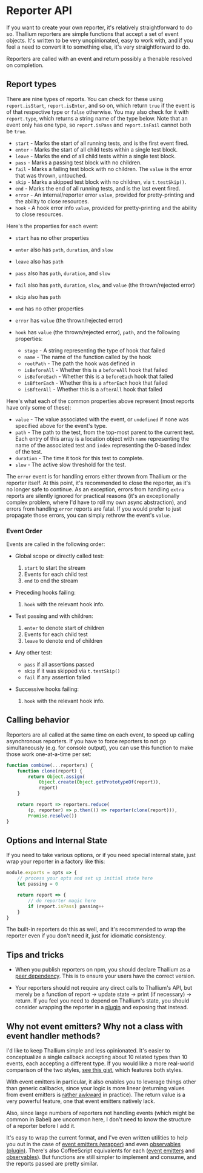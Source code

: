 # Reporter API

If you want to create your own reporter, it's relatively straightforward to do so. Thallium reporters are simple functions that accept a set of event objects. It's written to be very unopinionated, easy to work with, and if you feel a need to convert it to something else, it's very straightforward to do.

Reporters are called with an event and return possibly a thenable resolved on completion.

## Report types

There are nine types of reports. You can check for these using `report.isStart`, `report.isEnter`, and so on, which return `true` if the event is of that respective type or `false` otherwise. You may also check for it with `report.type`, which returns a string name of the type below. Note that an event only has one type, so `report.isPass` and `report.isFail` cannot both be `true`.

- `start` - Marks the start of all running tests, and is the first event fired.
- `enter` - Marks the start of all child tests within a single test block.
- `leave` - Marks the end of all child tests within a single test block.
- `pass` - Marks a passing test block with no children.
- `fail` - Marks a failing test block with no children. The `value` is the error that was thrown, untouched.
- `skip` - Marks a skipped test block with no children, via `t.testSkip()`.
- `end` - Marks the end of all running tests, and is the last event fired.
- `error` - An internal/reporter error `value`, provided for pretty-printing and the ability to close resources.
- `hook` - A hook error info `value`, provided for pretty-printing and the ability to close resources.

Here's the properties for each event:

- `start` has no other properties
- `enter` also has `path`, `duration`, and `slow`
- `leave` also has `path`
- `pass` also has `path`, `duration`, and `slow`
- `fail` also has `path`, `duration`, `slow`, and `value` (the thrown/rejected error)
- `skip` also has `path`
- `end` has no other properties
- `error` has `value` (the thrown/rejected error)
- `hook` has `value` (the thrown/rejected error), `path`, and the following properties:

    - `stage` - A string representing the type of hook that failed
    - `name` - The name of the function called by the hook
    - `rootPath` - The path the hook was defined in
    - `isBeforeAll` - Whether this is a `beforeAll` hook that failed
    - `isBeforeEach` - Whether this is a `beforeEach` hook that failed
    - `isBfterEach` - Whether this is a `afterEach` hook that failed
    - `isBfterAll` - Whether this is a `afterAll` hook that failed

Here's what each of the common properties above represent (most reports have only some of these):

- `value` - The value associated with the event, or `undefined` if none was specified above for the event's type.
- `path` - The path to the test, from the top-most parent to the current test. Each entry of this array is a location object with `name` representing the name of the associated test and `index` representing the 0-based index of the test.
- `duration` - The time it took for this test to complete.
- `slow` - The active slow threshold for the test.

The `error` event is for handling errors either thrown from Thallium or the reporter itself. At this point, it's recommended to close the reporter, as it's no longer safe to continue. As an exception, errors from handling `extra` reports are silently ignored for practical reasons (it's an exceptionally complex problem, where I'd have to roll my own async abstraction), and errors from handling `error` reports are fatal. If you would prefer to just propagate those errors, you can simply rethrow the event's `value`.

### Event Order

Events are called in the following order:

- Global scope or directly called test:

    1. `start` to start the stream
    2. Events for each child test
    3. `end` to end the stream

- Preceding hooks failing:

    1. `hook` with the relevant hook info.

- Test passing and with children:

    1. `enter` to denote start of children
    2. Events for each child test
    3. `leave` to denote end of children

- Any other test:

    - `pass` if all assertions passed
    - `skip` if it was skipped via `t.testSkip()`
    - `fail` if any assertion failed

- Successive hooks failing:

    1. `hook` with the relevant hook info.

## Calling behavior

Reporters are all called at the same time on each event, to speed up calling asynchronous reporters. If you have to force reporters to not go simultaneously (e.g. for console output), you can use this function to make those work one-at-a-time per set:

```js
function combine(...reporters) {
    function clone(report) {
        return Object.assign(
            Object.create(Object.getPrototypeOf(report)),
            report)
    }

    return report => reporters.reduce(
        (p, reporter) => p.then(() => reporter(clone(report))),
        Promise.resolve())
}
```

## Options and Internal State

If you need to take various options, or if you need special internal state, just wrap your reporter in a factory like this:

```js
module.exports = opts => {
    // process your opts and set up initial state here
    let passing = 0

    return report => {
        // do reporter magic here
        if (report.isPass) passing++
    }
}
```

The built-in reporters do this as well, and it's recommended to wrap the reporter even if you don't need it, just for idiomatic consistency.

## Tips and tricks

- When you publish reporters on npm, you should declare Thallium as a [peer dependency](https://docs.npmjs.com/files/package.json#peerdependencies). This is to ensure your users have the correct version.

- Your reporters should not require any direct calls to Thallium's API, but merely be a function of report &rarr; update state &rarr; print (if necessary) &rarr; return. If you feel you need to depend on Thallium's state, you should consider wrapping the reporter in a [plugin](./plugins.md) and exposing that instead.

## Why not event emitters? Why not a class with event handler methods?

I'd like to keep Thallium simple and less opinionated. It's easier to conceptualize a single callback accepting about 10 related types than 10 events, each accepting a different type. If you would like a more real-world comparison of the two styles, [see this gist](https://gist.github.com/isiahmeadows/97239e28a2288f65429c0f58acd0e1c7), which features both styles.

With event emitters in particular, it also enables you to leverage things other than generic callbacks, since your logic is more linear (returning values from event emitters is [rather awkward](http://electron.atom.io/docs/api/ipc-main/) in practice). The return value is a very powerful feature, one that event emitters natively lack.

Also, since large numbers of reporters not handling events (which might be common in Babel) are uncommon here, I don't need to know the structure of a reporter before I add it.

It's easy to wrap the current format, and I've even written utilities to help you out in the case of [event emitters (wrapper)](./examples/ee-reporter.js) and even [observables (plugin)](./examples/observable-reporter.js). There's also CoffeeScript equivalents for each ([event emitters](./examples/ee-reporter.coffee) and [observables](./examples/observable-reporter.coffee)). But functions are still simpler to implement and consume, and the reports passed are pretty similar.
